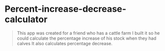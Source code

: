 # Percent-increase-decrease-calculator
> This app was created for a friend who has a cattle farm 
> I built it so he could calculate the percentage increase of his stock when they had calves
> It also calculates percentage decrease.
